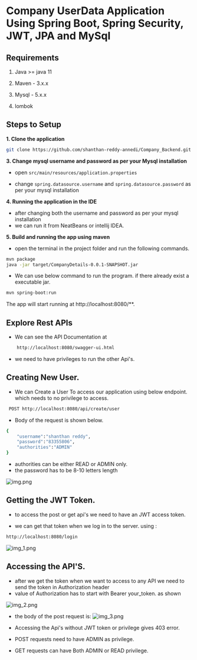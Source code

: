 # Company UserData Application Using Spring Boot, Spring Security, JWT, JPA and MySql

## Requirements

1. Java >= java 11

2. Maven - 3.x.x

3. Mysql - 5.x.x

4. lombok

## Steps to Setup

**1. Clone the application**

```bash
git clone https://github.com/shanthan-reddy-annedi/Company_Backend.git
```

**3. Change mysql username and password as per your Mysql installation**

+ open `src/main/resources/application.properties`

+ change `spring.datasource.username` and `spring.datasource.password` as per your mysql installation

**4. Running the application in the IDE**

+ after changing both the username and password as per your mysql installation
+ we can run it from NeatBeans or intellij IDEA.

**5. Build and running the app using maven**

+ open the terminal in the project folder and run the following commands.

```bash
mvn package
java -jar target/CompanyDetails-0.0.1-SNAPSHOT.jar
```

+ We can use below command to run the program. if there already exist a executable jar.

```bash
mvn spring-boot:run
```

The app will start running at http://localhost:8080/**.

## Explore Rest APIs

+ We can see the API Documentation at

```bash
    http://localhost:8080/swagger-ui.html
```

+ we need to have privileges to run the other Api's.

## Creating New User.
+ We can Create a User To access our application using below endpoint. which needs to no privilege to access.

```bash
 POST http://localhost:8080/api/create/user
```

+ Body of the request is shown below.

```bash
{
    "username":"shanthan reddy",
    "password":"83355806",
    "authorities":"ADMIN"
}
```
+ authorities can be either READ or ADMIN only.
+ the password has to be 8-10 letters length

![img.png](https://user-images.githubusercontent.com/76593616/175810481-24e16bb6-8e0b-449f-9ca1-b917952321da.png)

## Getting the JWT Token.

+ to access the post or get api's we need to have an JWT access token.

+ we can get that token when we log in to the server. using :

```bash
http://localhost:8080/login
```

![img_1.png](https://user-images.githubusercontent.com/76593616/175809616-e4b74a6a-ad44-45ce-aad0-6d073cb630f9.png)

## Accessing the API'S.

+ after we get the token when we want to access to any API we need to send the token in Authorization header
+ value of Authorization has to start with Bearer your_token. as shown

![img_2.png](https://user-images.githubusercontent.com/76593616/175809623-dfaa9b31-264b-435c-8aef-50dfecf682d8.png)

+ the body of the post request is: 
![img_3.png](https://user-images.githubusercontent.com/76593616/175809625-e92fe677-6e21-4807-ae1f-488eef039fd2.png)

+ Accessing the Api's without JWT token or privilege gives 403 error.
+ POST requests need to have ADMIN as privilege.
+ GET requests can have Both ADMIN or READ privilege.
